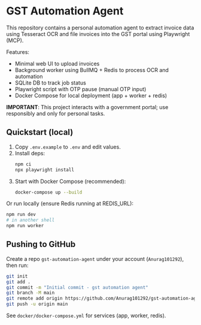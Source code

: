 # GST Automation Agent

This repository contains a personal automation agent to extract invoice data using Tesseract OCR
and file invoices into the GST portal using Playwright (MCP).

Features:
- Minimal web UI to upload invoices
- Background worker using BullMQ + Redis to process OCR and automation
- SQLite DB to track job status
- Playwright script with OTP pause (manual OTP input)
- Docker Compose for local deployment (app + worker + redis)

**IMPORTANT**: This project interacts with a government portal; use responsibly and only for personal tasks.

## Quickstart (local)

1. Copy `.env.example` to `.env` and edit values.
2. Install deps:
   ```bash
   npm ci
   npx playwright install
   ```
3. Start with Docker Compose (recommended):
   ```bash
   docker-compose up --build
   ```
Or run locally (ensure Redis running at REDIS_URL):
```bash
npm run dev
# in another shell
npm run worker
```

## Pushing to GitHub

Create a repo `gst-automation-agent` under your account (`Anurag101292`), then run:
```bash
git init
git add .
git commit -m "Initial commit - gst automation agent"
git branch -M main
git remote add origin https://github.com/Anurag101292/gst-automation-agent.git
git push -u origin main
```

See `docker/docker-compose.yml` for services (app, worker, redis).
